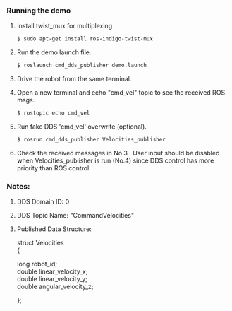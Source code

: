 ### Running the demo
1. Install twist_mux for multiplexing

    ```sh
    $ sudo apt-get install ros-indigo-twist-mux
    ```
2. Run the demo launch file.

    ```sh
    $ roslaunch cmd_dds_publisher demo.launch 
    ```
3. Drive the robot from the same terminal.

4. Open a new terminal and echo "cmd_vel" topic to see the received ROS msgs.

    ```sh
    $ rostopic echo cmd_vel
    ```
5. Run fake DDS 'cmd_vel' overwrite (optional).

    ```sh
    $ rosrun cmd_dds_publisher Velocities_publisher
    ```

6. Check the received messages in No.3 . User input should be disabled when Velocities_publisher is run (No.4) since DDS control has more priority than ROS control.


### Notes:
1. DDS Domain ID: 0

2. DDS Topic Name: "CommandVelocities"

3. Published Data Structure:

    struct Velocities  
    {  

    long robot_id;  
    double linear_velocity_x;  
    double linear_velocity_y;  
    double angular_velocity_z;  

    };  

